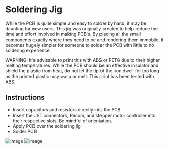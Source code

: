 # Soldering Jig

While the PCB is quite simple and easy to solder by hand, it may be daunting for new users.  This jig was originally created to help reduce the time and effort involved in making PCB's.  By placing all the small components exactly where they need to be and rendering them immobile, it becomes hugely simpler for someone to solder the PCB with little to no soldering experience.

WARNING: It's advisable to print this with ABS or PETG due to their higher melting temperatures.  While the PCB should be an effective insulator and shield the plastic from heat, do not let the tip of the iron dwell for too long as the printed plastic may warp or melt.  This print has been tested with ABS.  

## Instructions

- Insert capacitors and resistors directly into the PCB.  
- Insert the JST connectors, Recom, and stepper motor controller into their respective slots.  Be mindful of orientation.
- Apply PCB over the soldering jig
- Solder PCB

![image](../../../Pictures/solder_jig_assembly.jpg)
![image](../../../Pictures/solder_jig_mounted.jpg)